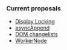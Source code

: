 ### Current proposals

* [Display Locking](https://github.com/WICG/display-locking)
* [asyncAppend](https://github.com/WICG/async-append/blob/master/EXPLAINER.md)
* [DOM changelists](https://github.com/whatwg/dom/issues/270)
* [WorkerNode](https://github.com/drufball/worker-node/blob/master/EXPLAINER.md)

